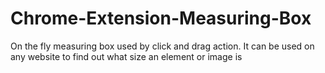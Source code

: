 # Chrome-Extension-Measuring-Box
On the fly measuring box used by click and drag action. It can be used on any website to find out what size an element or image is
